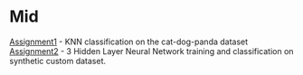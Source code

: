 # Mid

[Assignment1](https://github.com/nginr/cvpr/blob/main/Mid/assignment1.ipynb) - KNN classification on the cat-dog-panda dataset
[Assignment2](https://github.com/nginr/cvpr/blob/main/Mid/assignment2.ipynb) - 3 Hidden Layer Neural Network training and classification on synthetic custom dataset.

